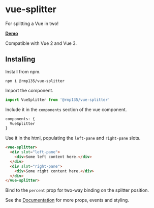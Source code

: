 # vue-splitter

For splitting a Vue in two!

__[Demo](https://rmp135.github.io/vue-splitter/#usage)__

Compatible with Vue 2 and Vue 3.

## Installing

Install from npm.

`npm i @rmp135/vue-splitter`

Import the component.

```javascript
import VueSplitter from '@rmp135/vue-splitter'
```

Include it in the `components` section of the vue component.

```javascript
components: {
  VueSplitter
}
```
Use it in the html, populating the `left-pane` and `right-pane` slots.

```html
<vue-splitter>
  <div slot="left-pane">
    <div>Some left content here.</div>
  </div>
  <div slot="right-pane">
    <div>Some right content here.</div>
  </div>
</vue-splitter>
```

Bind to the `percent` prop for two-way binding on the splitter position.

See the [Documentation](https://rmp135.github.io/vue-splitter/#usage) for more props, events and styling.